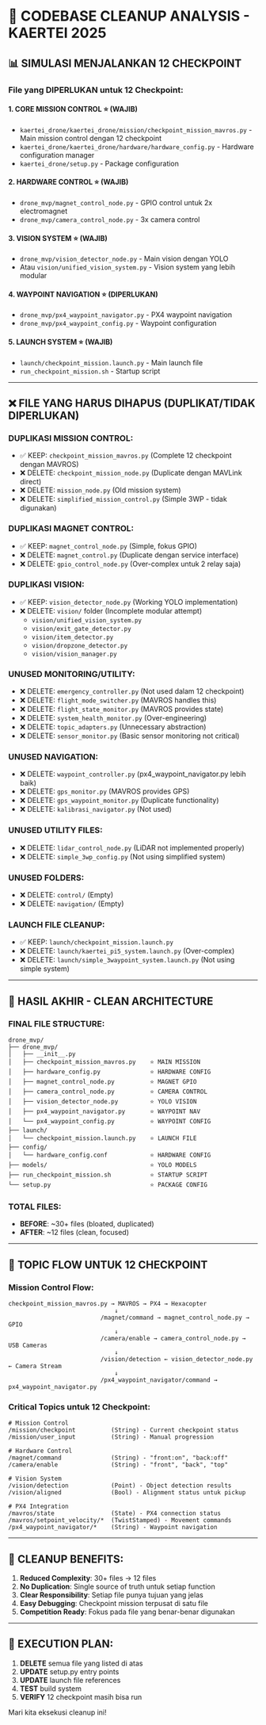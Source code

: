 # 🧹 **CODEBASE CLEANUP ANALYSIS - KAERTEI 2025**

## 📊 **SIMULASI MENJALANKAN 12 CHECKPOINT**

### **File yang DIPERLUKAN untuk 12 Checkpoint:**

#### **1. CORE MISSION CONTROL** ⭐ (WAJIB)
- `kaertei_drone/kaertei_drone/mission/checkpoint_mission_mavros.py` - Main mission control dengan 12 checkpoint
- `kaertei_drone/kaertei_drone/hardware/hardware_config.py` - Hardware configuration manager
- `kaertei_drone/setup.py` - Package configuration

#### **2. HARDWARE CONTROL** ⭐ (WAJIB)  
- `drone_mvp/magnet_control_node.py` - GPIO control untuk 2x electromagnet
- `drone_mvp/camera_control_node.py` - 3x camera control

#### **3. VISION SYSTEM** ⭐ (WAJIB)
- `drone_mvp/vision_detector_node.py` - Main vision dengan YOLO
- Atau `vision/unified_vision_system.py` - Vision system yang lebih modular

#### **4. WAYPOINT NAVIGATION** ⭐ (DIPERLUKAN)
- `drone_mvp/px4_waypoint_navigator.py` - PX4 waypoint navigation
- `drone_mvp/px4_waypoint_config.py` - Waypoint configuration

#### **5. LAUNCH SYSTEM** ⭐ (WAJIB)
- `launch/checkpoint_mission.launch.py` - Main launch file
- `run_checkpoint_mission.sh` - Startup script

---

## ❌ **FILE YANG HARUS DIHAPUS (DUPLIKAT/TIDAK DIPERLUKAN)**

### **DUPLIKASI MISSION CONTROL:**
- ✅ KEEP: `checkpoint_mission_mavros.py` (Complete 12 checkpoint dengan MAVROS)
- ❌ DELETE: `checkpoint_mission_node.py` (Duplicate dengan MAVLink direct)
- ❌ DELETE: `mission_node.py` (Old mission system)
- ❌ DELETE: `simplified_mission_control.py` (Simple 3WP - tidak digunakan)

### **DUPLIKASI MAGNET CONTROL:**
- ✅ KEEP: `magnet_control_node.py` (Simple, fokus GPIO)
- ❌ DELETE: `magnet_control.py` (Duplicate dengan service interface)
- ❌ DELETE: `gpio_control_node.py` (Over-complex untuk 2 relay saja)

### **DUPLIKASI VISION:**
- ✅ KEEP: `vision_detector_node.py` (Working YOLO implementation)
- ❌ DELETE: `vision/` folder (Incomplete modular attempt)
  - `vision/unified_vision_system.py`
  - `vision/exit_gate_detector.py`
  - `vision/item_detector.py` 
  - `vision/dropzone_detector.py`
  - `vision/vision_manager.py`

### **UNUSED MONITORING/UTILITY:**
- ❌ DELETE: `emergency_controller.py` (Not used dalam 12 checkpoint)
- ❌ DELETE: `flight_mode_switcher.py` (MAVROS handles this)
- ❌ DELETE: `flight_state_monitor.py` (MAVROS provides state)
- ❌ DELETE: `system_health_monitor.py` (Over-engineering)
- ❌ DELETE: `topic_adapters.py` (Unnecessary abstraction)
- ❌ DELETE: `sensor_monitor.py` (Basic sensor monitoring not critical)

### **UNUSED NAVIGATION:**
- ❌ DELETE: `waypoint_controller.py` (px4_waypoint_navigator.py lebih baik)
- ❌ DELETE: `gps_monitor.py` (MAVROS provides GPS)
- ❌ DELETE: `gps_waypoint_monitor.py` (Duplicate functionality)
- ❌ DELETE: `kalibrasi_navigator.py` (Not used)

### **UNUSED UTILITY FILES:**
- ❌ DELETE: `lidar_control_node.py` (LiDAR not implemented properly)
- ❌ DELETE: `simple_3wp_config.py` (Not using simplified system)

### **UNUSED FOLDERS:**
- ❌ DELETE: `control/` (Empty)
- ❌ DELETE: `navigation/` (Empty)

### **LAUNCH FILE CLEANUP:**
- ✅ KEEP: `launch/checkpoint_mission.launch.py`
- ❌ DELETE: `launch/kaertei_pi5_system.launch.py` (Over-complex)
- ❌ DELETE: `launch/simple_3waypoint_system.launch.py` (Not using simple system)

---

## 🎯 **HASIL AKHIR - CLEAN ARCHITECTURE**

### **FINAL FILE STRUCTURE:**
```
drone_mvp/
├── drone_mvp/
│   ├── __init__.py
│   ├── checkpoint_mission_mavros.py    ⭐ MAIN MISSION
│   ├── hardware_config.py              ⭐ HARDWARE CONFIG  
│   ├── magnet_control_node.py          ⭐ MAGNET GPIO
│   ├── camera_control_node.py          ⭐ CAMERA CONTROL
│   ├── vision_detector_node.py         ⭐ YOLO VISION
│   ├── px4_waypoint_navigator.py       ⭐ WAYPOINT NAV
│   └── px4_waypoint_config.py          ⭐ WAYPOINT CONFIG
├── launch/
│   └── checkpoint_mission.launch.py    ⭐ LAUNCH FILE
├── config/
│   └── hardware_config.conf            ⭐ HARDWARE CONFIG
├── models/                             ⭐ YOLO MODELS
├── run_checkpoint_mission.sh           ⭐ STARTUP SCRIPT
└── setup.py                            ⭐ PACKAGE CONFIG
```

### **TOTAL FILES:**
- **BEFORE**: ~30+ files (bloated, duplicated)
- **AFTER**: ~12 files (clean, focused)

---

## 🔄 **TOPIC FLOW UNTUK 12 CHECKPOINT**

### **Mission Control Flow:**
```
checkpoint_mission_mavros.py → MAVROS → PX4 → Hexacopter
                              ↓
                          /magnet/command → magnet_control_node.py → GPIO
                              ↓  
                          /camera/enable → camera_control_node.py → USB Cameras
                              ↓
                          /vision/detection ← vision_detector_node.py ← Camera Stream
                              ↓
                          /px4_waypoint_navigator/command → px4_waypoint_navigator.py
```

### **Critical Topics untuk 12 Checkpoint:**
```
# Mission Control
/mission/checkpoint          (String) - Current checkpoint status
/mission/user_input          (String) - Manual progression

# Hardware Control  
/magnet/command              (String) - "front:on", "back:off"
/camera/enable               (String) - "front", "back", "top"

# Vision System
/vision/detection            (Point) - Object detection results
/vision/aligned              (Bool) - Alignment status untuk pickup

# PX4 Integration
/mavros/state                (State) - PX4 connection status
/mavros/setpoint_velocity/*  (TwistStamped) - Movement commands
/px4_waypoint_navigator/*    (String) - Waypoint navigation
```

---

## 💯 **CLEANUP BENEFITS:**

1. **Reduced Complexity**: 30+ files → 12 files
2. **No Duplication**: Single source of truth untuk setiap function
3. **Clear Responsibility**: Setiap file punya tujuan yang jelas
4. **Easy Debugging**: Checkpoint mission terpusat di satu file
5. **Competition Ready**: Fokus pada file yang benar-benar digunakan

---

## 🚀 **EXECUTION PLAN:**

1. **DELETE** semua file yang listed di atas
2. **UPDATE** setup.py entry points
3. **UPDATE** launch file references
4. **TEST** build system
5. **VERIFY** 12 checkpoint masih bisa run

Mari kita eksekusi cleanup ini!
